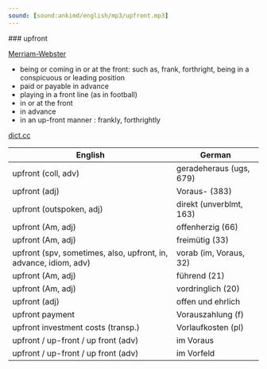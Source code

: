 ```yaml
---
sound: [sound:ankimd/english/mp3/upfront.mp3]
---
```


\### upfront

[Merriam-Webster](https://www.merriam-webster.com/dictionary/upfront)

- being or coming in or at the front: such as, frank, forthright, being in a conspicuous or leading position
- paid or payable in advance
- playing in a front line (as in football)
- in or at the front
- in advance
- in an up-front manner : frankly, forthrightly

[dict.cc](https://www.dict.cc/upfront)

| English        | German       |
| -------------- | ------------ |
| upfront (coll, adv) | geradeheraus (ugs, 679) |
| upfront (adj) | Voraus- (383) |
| upfront (outspoken, adj) | direkt (unverblmt, 163) |
| upfront (Am, adj) | offenherzig (66) |
| upfront (Am, adj) | freimütig (33) |
| upfront (spv, sometimes, also, upfront, in, advance, idiom, adv) | vorab (im, Voraus, 32) |
| upfront (Am, adj) | führend (21) |
| upfront (Am, adj) | vordringlich (20) |
| upfront (adj) | offen und ehrlich |
| upfront payment | Vorauszahlung (f) |
| upfront investment costs (transp.) | Vorlaufkosten (pl) |
| upfront / up-front / up front (adv) | im Voraus |
| upfront / up-front / up front (adv) | im Vorfeld |
